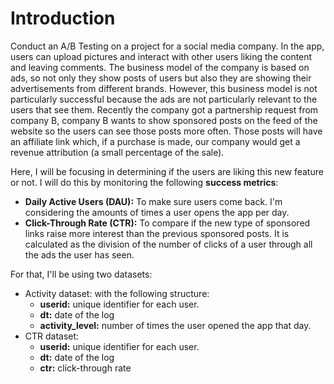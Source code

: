 # Introduction

Conduct an A/B Testing on a project for a social media company. In the app, users can upload pictures and interact with other users liking the content and leaving comments. 
The business model of the company is based on ads, so not only they show posts of users but also they are showing their advertisements from different brands. However, this business model is not particularly successful because the ads are not particularly relevant to the users that see them. Recently the company got a partnership request from company B, company B wants to show sponsored posts on the feed of the website so the users can see those posts more often. Those posts will have an affiliate link which, if a purchase is made, our company would get a revenue attribution (a small percentage of the sale). 

Here, I will be focusing in determining if the users are liking this new feature or not. I will do this by monitoring the following **success metrics**:
* **Daily Active Users (DAU):** To make sure users come back. I'm considering the amounts of times a user opens the app per day. 
* **Click-Through Rate (CTR):** To compare if the new type of sponsored links raise more interest than the previous sponsored posts. It is calculated as the division of the number of clicks of a user through all the ads the user has seen.

For that, I'll be using two datasets:
* Activity dataset: with the following structure:
  * **userid:** unique identifier for each user.
  * **dt:** date of the log
  * **activity_level:** number of times the user opened the app that day.
* CTR dataset:
  * **userid:** unique identifier for each user.
  * **dt:** date of the log
  * **ctr:** click-through rate 
